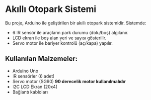 # Akıllı Otopark Sistemi

Bu proje, Arduino ile geliştirilen bir akıllı otopark sistemidir. Sistemde:

- 6 IR sensör ile araçların park durumu (dolu/boş) algılanır.
- LCD ekran ile boş alan yeri ve sayısı gösterilir.
- Servo motor ile bariyer kontrolü (aç/kapa) yapılır.

## Kullanılan Malzemeler:
- Arduino Uno
- IR sensörler (6 adet)
- Servo motor (SG90) **90 derecelik motor kullanılmalıdır**
- I2C LCD Ekran (20x4)
- Bağlantı kabloları
  
